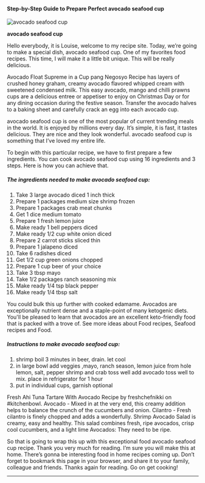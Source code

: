             

#### Step-by-Step Guide to Prepare Perfect avocado seafood cup

![avocado seafood cup](https://img-global.cpcdn.com/recipes/62482487/751x532cq70/avocado-seafood-cup-recipe-main-photo.jpg)

**avocado seafood cup**

Hello everybody, it is Louise, welcome to my recipe site. Today, we’re going to make a special dish, avocado seafood cup. One of my favorites food recipes. This time, I will make it a little bit unique. This will be really delicious.

Avocado Float Supreme in a Cup pang Negosyo Recipe has layers of crushed honey graham, creamy avocado flavored whipped cream with sweetened condensed milk. This easy avocado, mango and chilli prawns cups are a delicious entree or appetiser to enjoy on Christmas Day or for any dining occasion during the festive season. Transfer the avocado halves to a baking sheet and carefully crack an egg into each avocado cup.

avocado seafood cup is one of the most popular of current trending meals in the world. It is enjoyed by millions every day. It’s simple, it is fast, it tastes delicious. They are nice and they look wonderful. avocado seafood cup is something that I’ve loved my entire life.

To begin with this particular recipe, we have to first prepare a few ingredients. You can cook avocado seafood cup using 16 ingredients and 3 steps. Here is how you can achieve that.

##### The ingredients needed to make avocado seafood cup:

1.  Take 3 large avocado diced 1 inch thick
2.  Prepare 1 packages medium size shrimp frozen
3.  Prepare 1 packages crab meat chunks
4.  Get 1 dice medium tomato
5.  Prepare 1 fresh lemon juice
6.  Make ready 1 bell peppers diced
7.  Make ready 1/2 cup white onion diced
8.  Prepare 2 carrot sticks sliced thin
9.  Prepare 1 jalapeno diced
10.  Take 6 radishes diced
11.  Get 1/2 cup green onions chopped
12.  Prepare 1 cup beer of your choice
13.  Take 3 tbsp mayo
14.  Take 1/2 packages ranch seasoning mix
15.  Make ready 1/4 tsp black pepper
16.  Make ready 1/4 tbsp salt

You could bulk this up further with cooked edamame. Avocados are exceptionally nutrient dense and a staple-point of many ketogenic diets. You'll be pleased to learn that avocados are an excellent keto-friendly food that is packed with a trove of. See more ideas about Food recipes, Seafood recipes and Food.

##### Instructions to make avocado seafood cup:

1.  shrimp boil 3 minutes in beer, drain. let cool
2.  in large bowl add veggies ,mayo, ranch season, lemon juice from hole lemon, salt, pepper shrimp and crab toss well add avocado toss well to mix. place in refrigerator for 1 hour
3.  put in individual cups, garnish optional

Fresh Ahi Tuna Tartare With Avocado Recipe by freshchefnikki on #kitchenbowl. Avocado - Mixed in at the very end, this creamy addition helps to balance the crunch of the cucumbers and onion. Cilantro - Fresh cilantro is finely chopped and adds a wonderfully. Shrimp Avocado Salad is creamy, easy and healthy. This salad combines fresh, ripe avocados, crisp cool cucumbers, and a light lime Avocados: They need to be ripe.

So that is going to wrap this up with this exceptional food avocado seafood cup recipe. Thank you very much for reading. I’m sure you will make this at home. There’s gonna be interesting food in home recipes coming up. Don’t forget to bookmark this page in your browser, and share it to your family, colleague and friends. Thanks again for reading. Go on get cooking!

* * *